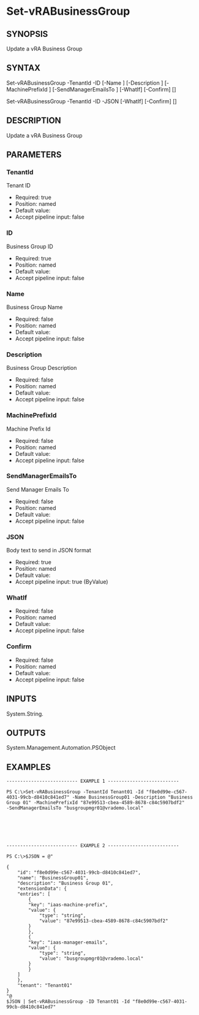 # Set-vRABusinessGroup

## SYNOPSIS
    
Update a vRA Business Group

## SYNTAX
 Set-vRABusinessGroup -TenantId <String> -ID <String> [-Name <String>] [-Description <String>] [-MachinePrefixId <String>] [-SendManagerEmailsTo <String>] [-WhatIf] [-Confirm] [<CommonParameters>]  Set-vRABusinessGroup -TenantId <String> -ID <String> -JSON <String> [-WhatIf] [-Confirm] [<CommonParameters>]     

## DESCRIPTION

Update a vRA Business Group

## PARAMETERS


### TenantId

Tenant ID

* Required: true
* Position: named
* Default value: 
* Accept pipeline input: false

### ID

Business Group ID

* Required: true
* Position: named
* Default value: 
* Accept pipeline input: false

### Name

Business Group Name

* Required: false
* Position: named
* Default value: 
* Accept pipeline input: false

### Description

Business Group Description

* Required: false
* Position: named
* Default value: 
* Accept pipeline input: false

### MachinePrefixId

Machine Prefix Id

* Required: false
* Position: named
* Default value: 
* Accept pipeline input: false

### SendManagerEmailsTo

Send Manager Emails To

* Required: false
* Position: named
* Default value: 
* Accept pipeline input: false

### JSON

Body text to send in JSON format

* Required: true
* Position: named
* Default value: 
* Accept pipeline input: true (ByValue)

### WhatIf


* Required: false
* Position: named
* Default value: 
* Accept pipeline input: false

### Confirm


* Required: false
* Position: named
* Default value: 
* Accept pipeline input: false

## INPUTS

System.String.

## OUTPUTS

System.Management.Automation.PSObject

## EXAMPLES
```
-------------------------- EXAMPLE 1 --------------------------

PS C:\>Set-vRABusinessGroup -TenantId Tenant01 -Id "f8e0d99e-c567-4031-99cb-d8410c841ed7" -Name BusinessGroup01 -Description "Business Group 01" -MachinePrefixId "87e99513-cbea-4589-8678-c84c5907bdf2" 
-SendManagerEmailsTo "busgroupmgr01@vrademo.local"






-------------------------- EXAMPLE 2 --------------------------

PS C:\>$JSON = @"

{
    "id": "f8e0d99e-c567-4031-99cb-d8410c841ed7",
    "name": "BusinessGroup01",
    "description": "Business Group 01",
    "extensionData": {
    "entries": [
        {
        "key": "iaas-machine-prefix",
        "value": {
            "type": "string",
            "value": "87e99513-cbea-4589-8678-c84c5907bdf2"
        }
        },
        {
        "key": "iaas-manager-emails",
        "value": {
            "type": "string",
            "value": "busgroupmgr01@vrademo.local"
        }
        }
    ]
    },
    "tenant": "Tenant01"
}
"@
$JSON | Set-vRABusinessGroup -ID Tenant01 -Id "f8e0d99e-c567-4031-99cb-d8410c841ed7"
```

